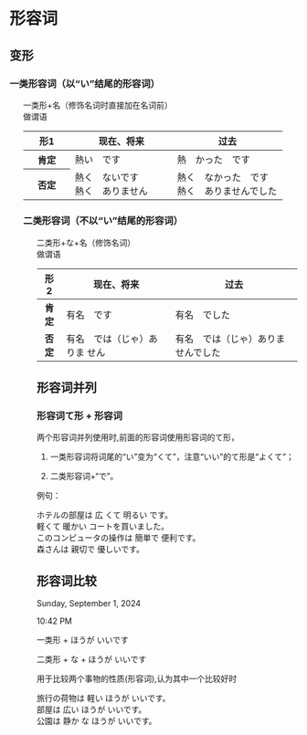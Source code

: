 # 形容词

## 变形

### 一类形容词（以“い”结尾的形容词）

<ul>
  <div>一类形+名（修饰名词时直接加在名词前）</div>
  <div>做谓语</div>
</sentences>

<table>
  <colgroup>
  <col style="width: 18%" />
  <col style="width: 39%" />
  <col style="width: 42%" />
  </colgroup>
  <thead>
  <tr>
    <th style="text-align: center;"><strong>形1</strong></th>
    <th><strong>现在、将来</strong></th>
    <th><strong>过去</strong></th>
  </tr>
  </thead>
  <tbody>
    <tr>
      <th style="text-align: center;"><strong>肯定</strong></th>
      <td>熱い　です</td>
      <td>熱　かった　です</td>
    </tr>
    <tr>
      <th style="text-align: center;"><strong>否定</strong></th>
      <td>
        <div>熱く　ないです</div>
        <div>熱く　ありません</div>
      </td>
      <td>
        <div>熱く　なかった　です</div>
        <div>熱く　ありませんでした</div>
      </td>
    </tr>
  </tbody>
</table>

### 二类形容词（不以“い”结尾的形容词）

<ul>
<div>二类形+な+名（修饰名词）</div>
<div>做谓语</div>
</sentences>

| **形 2** | **现在、将来**                | **过去**                           |
| :------: | ----------------------------- | ---------------------------------- |
| **肯定** | 有名　です                    | 有名　でした                       |
| **否定** | 有名　では（じゃ）ありま せん | 有名　では（じゃ）ありませんでした |

## 形容词并列

### 形容词て形 + 形容词

两个形容词并列使用时,前面的形容词使用形容词的て形，

1.  一类形容词将词尾的“い”变为“くて”，注意“いい”的て形是“よくて”；

2.  二类形容词+“で”。

例句：

<sentences>
  <div>ホテルの部屋は 広 くて 明るい です。</div>
  <div>軽くて 暖かい コートを買いました。</div>
  <div>このコンピュータの操作は 簡単で 便利です。</div>
  <div>森さんは 親切で 優しいです。</div>
</sentences>

## 形容词比较

Sunday, September 1, 2024

10:42 PM

一类形 + ほうが いいです

二类形 + な + ほうが いいです

用于比较两个事物的性质(形容词),认为其中一个比较好时

<sentences>
  <div>旅行の荷物は 軽い ほうが いいです。</div>
  <div>部屋は 広い ほうが いいです。</div>
  <div>公園は 静か な ほうが いいです。</div>
</sentences>
